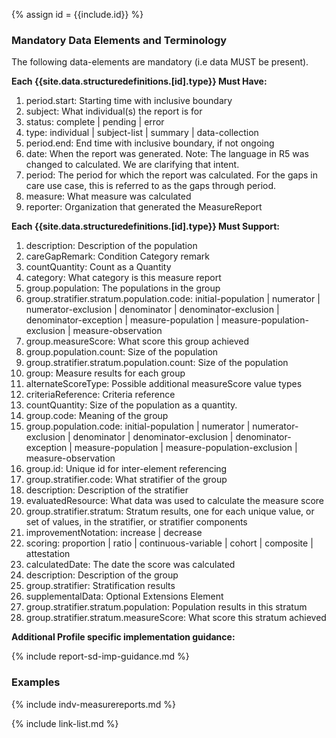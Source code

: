 {% assign id = {{include.id}} %}
<!--Begin Generated Intro Tag (DO NOT REMOVE)-->
### Mandatory Data Elements and Terminology
The following data-elements are mandatory (i.e data MUST be present).

**Each {{site.data.structuredefinitions.[id].type}} Must Have:**
1. period.start: Starting time with inclusive boundary
2. subject: What individual(s) the report is for
3. status: complete \| pending \| error
4. type: individual \| subject-list \| summary \| data-collection
5. period.end: End time with inclusive boundary, if not ongoing
6. date: When the report was generated. Note: The language in R5 was changed to calculated.  We are clarifying that intent.
7. period: The period for which the report was calculated. For the gaps in care use case, this is referred to as the gaps through period.
8. measure: What measure was calculated
9. reporter: Organization that generated the MeasureReport

**Each {{site.data.structuredefinitions.[id].type}} Must Support:**
1. description: Description of the population
2. careGapRemark: Condition Category remark
3. countQuantity: Count as a Quantity
4. category: What category is this measure report
5. group.population: The populations in the group
6. group.stratifier.stratum.population.code: initial-population \| numerator \| numerator-exclusion \| denominator \| denominator-exclusion \| denominator-exception \| measure-population \| measure-population-exclusion \| measure-observation
7. group.measureScore: What score this group achieved
8. group.population.count: Size of the population
9. group.stratifier.stratum.population.count: Size of the population
10. group: Measure results for each group
11. alternateScoreType: Possible additional measureScore value types
12. criteriaReference: Criteria reference
13. countQuantity: Size of the population as a quantity.
14. group.code: Meaning of the group
15. group.population.code: initial-population \| numerator \| numerator-exclusion \| denominator \| denominator-exclusion \| denominator-exception \| measure-population \| measure-population-exclusion \| measure-observation
16. group.id: Unique id for inter-element referencing
17. group.stratifier.code: What stratifier of the group
18. description: Description of the stratifier
19. evaluatedResource: What data was used to calculate the measure score
20. group.stratifier.stratum: Stratum results, one for each unique value, or set of values, in the stratifier, or stratifier components
21. improvementNotation: increase \| decrease
22. scoring: proportion \| ratio \| continuous-variable \| cohort \| composite \| attestation
23. calculatedDate: The date the score was calculated
24. description: Description of the group
25. group.stratifier: Stratification results
26. supplementalData: Optional Extensions Element
27. group.stratifier.stratum.population: Population results in this stratum
28. group.stratifier.stratum.measureScore: What score this stratum achieved

<!--End Generated Intro (DO NOT REMOVE)-->



**Additional Profile specific implementation guidance:**

{% include report-sd-imp-guidance.md %}

### Examples

{% include indv-measurereports.md %}

{% include link-list.md %}
